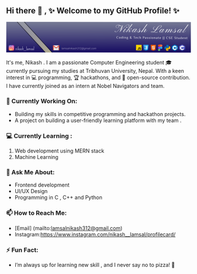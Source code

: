 ## Hi there 👋 , ✨ Welcome to my GitHub Profile! ✨

![Banner Image](./Frame%201.svg)

It's me, Nikash . I am a passionate Computer Engineering student 🎓 currently pursuing my studies at Tribhuvan University, Nepal. With a keen interest in 💻 programming, 🏆 hackathons, and 🌟 open-source contribution. I have currently joined as an intern at Nobel Navigators and team.

### 🔭 Currently Working On:
* Building my skills in competitive programming and hackathon projects.
* A project on building a user-friendly learning platform with my team .

### 💻️ Currently Learning :
<ol>
    <li>Web development using MERN stack</li>
    <li>Machine Learning</li>
</ol>

### 💬 Ask Me About:
* Frontend development
* UI/UX Design 
* Programming in C , C++ and Python

### 📫 How to Reach Me:
* [Email] (mailto:lamsalnikash312@gmail.com)
* Instagram:https://www.instagram.com/nikash__lamsal/profilecard/

### ⚡ Fun Fact:
* I’m always up for learning new skill , and I never say no to pizza! 🍕
